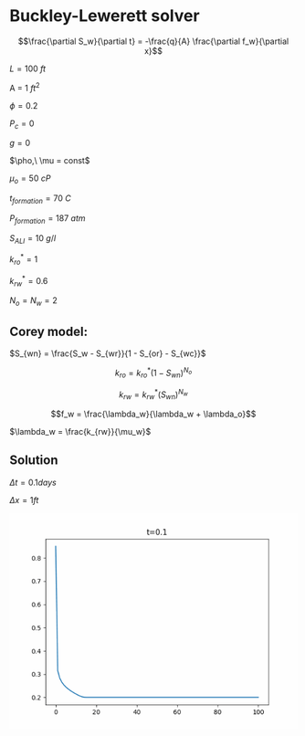 # Buckley-Lewerett solver

$$\frac{\partial S_w}{\partial t} = -\frac{q}{A} \frac{\partial f_w}{\partial x}$$

$L = 100 \ ft$

A = 1 $ft^2$

$\phi=0.2$

$P_c=0$

$g=0$

$\pho,\  \mu = const$

$\mu_o=50\ cP$

$t_{formation} = 70\ C$

$P_{formation} = 187\ atm$

$S_{ALI} = 10\ g/l$

$k_{ro}^*=1$

$k_{rw}^*=0.6$

$N_o=N_w=2$

## Corey model:

$S_{wn} = \frac{S_w - S_{wr}}{1 - S_{or} - S_{wc}}$

$$k_{ro} = k_{ro}^*(1-S_{wn})^{N_o}$$

$$k_{rw} = k_{rw}^*(S_{wn})^{N_w}$$

$$f_w = \frac{\lambda_w}{\lambda_w + \lambda_o}$$

$\lambda_w = \frac{k_{rw}}{\mu_w}$

## Solution

$\Delta t = 0.1 days$

$\Delta x = 1 ft$

![](video_graph.gif)
